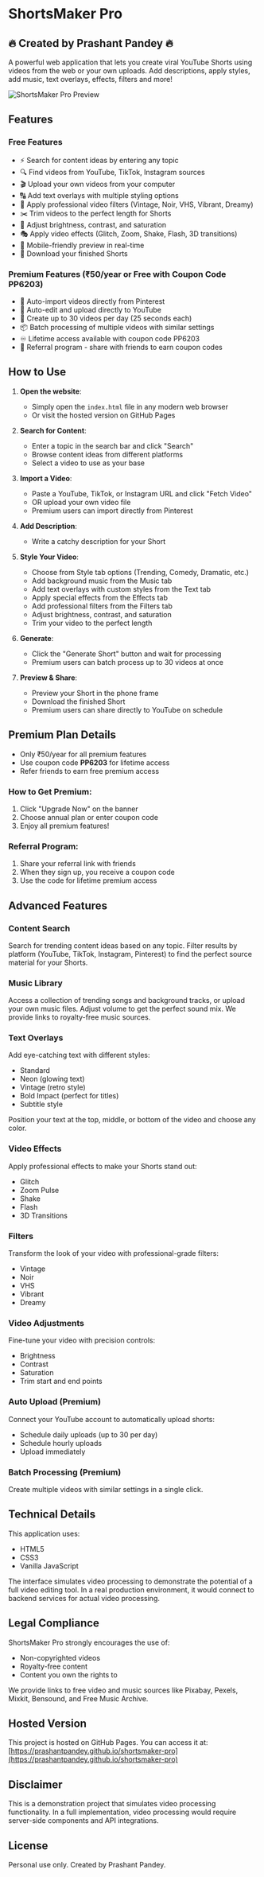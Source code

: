 # ShortsMaker Pro

## 🔥 Created by Prashant Pandey 🔥

A powerful web application that lets you create viral YouTube Shorts using videos from the web or your own uploads. Add descriptions, apply styles, add music, text overlays, effects, filters and more!

![ShortsMaker Pro Preview](https://i.imgur.com/placeholder-image.jpg)

## Features

### Free Features
- ⚡ Search for content ideas by entering any topic
- 🔍 Find videos from YouTube, TikTok, Instagram sources
- 🎬 Upload your own videos from your computer
- 🔠 Add text overlays with multiple styling options
- 🎨 Apply professional video filters (Vintage, Noir, VHS, Vibrant, Dreamy)
- ✂️ Trim videos to the perfect length for Shorts
- 🌈 Adjust brightness, contrast, and saturation
- 🎭 Apply video effects (Glitch, Zoom, Shake, Flash, 3D transitions)
- 📱 Mobile-friendly preview in real-time
- 💾 Download your finished Shorts

### Premium Features (₹50/year or Free with Coupon Code PP6203)
- 🔄 Auto-import videos directly from Pinterest
- 🤖 Auto-edit and upload directly to YouTube
- 🚀 Create up to 30 videos per day (25 seconds each)
- 📦 Batch processing of multiple videos with similar settings
- ♾️ Lifetime access available with coupon code PP6203
- 👥 Referral program - share with friends to earn coupon codes

## How to Use

1. **Open the website**:
   - Simply open the `index.html` file in any modern web browser
   - Or visit the hosted version on GitHub Pages

2. **Search for Content**:
   - Enter a topic in the search bar and click "Search" 
   - Browse content ideas from different platforms
   - Select a video to use as your base

3. **Import a Video**:
   - Paste a YouTube, TikTok, or Instagram URL and click "Fetch Video"
   - OR upload your own video file
   - Premium users can import directly from Pinterest

4. **Add Description**:
   - Write a catchy description for your Short

5. **Style Your Video**:
   - Choose from Style tab options (Trending, Comedy, Dramatic, etc.)
   - Add background music from the Music tab
   - Add text overlays with custom styles from the Text tab
   - Apply special effects from the Effects tab
   - Add professional filters from the Filters tab
   - Adjust brightness, contrast, and saturation
   - Trim your video to the perfect length

6. **Generate**:
   - Click the "Generate Short" button and wait for processing
   - Premium users can batch process up to 30 videos at once

7. **Preview & Share**:
   - Preview your Short in the phone frame
   - Download the finished Short
   - Premium users can share directly to YouTube on schedule

## Premium Plan Details

- Only ₹50/year for all premium features
- Use coupon code **PP6203** for lifetime access
- Refer friends to earn free premium access

### How to Get Premium:
1. Click "Upgrade Now" on the banner
2. Choose annual plan or enter coupon code
3. Enjoy all premium features!

### Referral Program:
1. Share your referral link with friends
2. When they sign up, you receive a coupon code
3. Use the code for lifetime premium access

## Advanced Features

### Content Search
Search for trending content ideas based on any topic. Filter results by platform (YouTube, TikTok, Instagram, Pinterest) to find the perfect source material for your Shorts.

### Music Library
Access a collection of trending songs and background tracks, or upload your own music files. Adjust volume to get the perfect sound mix. We provide links to royalty-free music sources.

### Text Overlays
Add eye-catching text with different styles:
- Standard
- Neon (glowing text)
- Vintage (retro style)
- Bold Impact (perfect for titles)
- Subtitle style

Position your text at the top, middle, or bottom of the video and choose any color.

### Video Effects
Apply professional effects to make your Shorts stand out:
- Glitch
- Zoom Pulse
- Shake
- Flash
- 3D Transitions

### Filters
Transform the look of your video with professional-grade filters:
- Vintage
- Noir
- VHS
- Vibrant
- Dreamy

### Video Adjustments
Fine-tune your video with precision controls:
- Brightness
- Contrast
- Saturation
- Trim start and end points

### Auto Upload (Premium)
Connect your YouTube account to automatically upload shorts:
- Schedule daily uploads (up to 30 per day)
- Schedule hourly uploads
- Upload immediately 

### Batch Processing (Premium)
Create multiple videos with similar settings in a single click.

## Technical Details

This application uses:
- HTML5
- CSS3
- Vanilla JavaScript

The interface simulates video processing to demonstrate the potential of a full video editing tool. In a real production environment, it would connect to backend services for actual video processing.

## Legal Compliance

ShortsMaker Pro strongly encourages the use of:
- Non-copyrighted videos
- Royalty-free content
- Content you own the rights to

We provide links to free video and music sources like Pixabay, Pexels, Mixkit, Bensound, and Free Music Archive.

## Hosted Version

This project is hosted on GitHub Pages. You can access it at:
[https://prashantpandey.github.io/shortsmaker-pro](https://prashantpandey.github.io/shortsmaker-pro)

## Disclaimer

This is a demonstration project that simulates video processing functionality. In a full implementation, video processing would require server-side components and API integrations.

## License

Personal use only. Created by Prashant Pandey. 